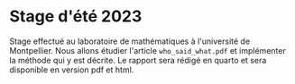 ﻿# Stage d'été 2023

Stage effectué au laboratoire de mathématiques à l'université de Montpellier. Nous allons étudier l'article ```who_said_what.pdf``` et implémenter la méthode qui y est décrite. Le rapport sera rédigé en quarto et sera disponible en version pdf et html.
